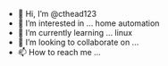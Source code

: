 - 👋 Hi, I’m @cthead123
- 👀 I’m interested in ... home automation  
- 🌱 I’m currently learning ... linux
- 💞️ I’m looking to collaborate on ...
- 📫 How to reach me ...

<!---
cthead123/cthead123 is a ✨ special ✨ repository because its `README.md` (this file) appears on your GitHub profile.
You can click the Preview link to take a look at your changes.
--->
